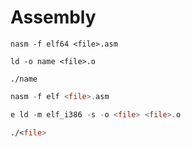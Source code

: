# Assembly

```
nasm -f elf64 <file>.asm

ld -o name <file>.o

./name
```

``` asm
nasm -f elf <file>.asm

e ld -m elf_i386 -s -o <file> <file>.o

./<file>
```
